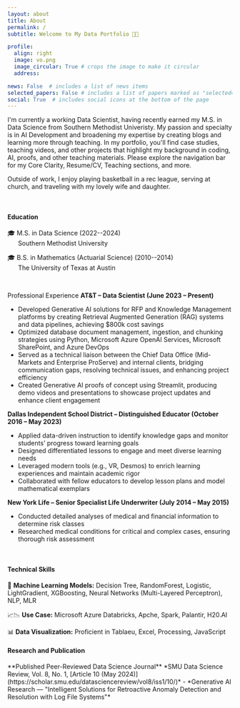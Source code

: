 ```yaml
---
layout: about
title: About
permalink: /
subtitle: Welcome to My Data Portfolio 👋😎

profile:
  align: right
  image: vo.png
  image_circular: True # crops the image to make it circular
  address: 

news: False  # includes a list of news items
selected_papers: False # includes a list of papers marked as "selected={true}"
social: True  # includes social icons at the bottom of the page
---
```


I'm currently a working Data Scientist, having recently earned my M.S. in Data Science from Southern Methodist Univeristy.
My passion and specialty is in AI Development and broadening my expertise by creating blogs and learning more through teaching. 
In my portfolio, you'll find case studies, teaching videos, and other projects that highlight my background in coding, AI, proofs, and other teaching materials. Please explore the navigation bar for my Core Clarity, Resume/CV, Teaching sections, and more.

Outside of work, I enjoy playing basketball in a rec league, serving at church, and traveling with my lovely wife and daughter.

<br>

<h4>Education</h4>

🎓 M.S. in Data Science (2022--2024) <br>       Southern Methodist University

🎓 B.S. in Mathematics (Actuarial Science) (2010--2014) <br>       The University of Texas at Austin

<br>

<hr4> Professional Experience <hr4>
**AT&T – Data Scientist (June 2023 – Present)**  
- Developed Generative AI solutions for RFP and Knowledge Management platforms by creating Retrieval Augmented Generation (RAG) systems and data pipelines, achieving \$800k cost savings  
- Optimized database document management, ingestion, and chunking strategies using Python, Microsoft Azure OpenAI Services, Microsoft SharePoint, and Azure DevOps  
- Served as a technical liaison between the Chief Data Office (Mid-Markets and Enterprise ProServe) and internal clients, bridging communication gaps, resolving technical issues, and enhancing project efficiency  
- Created Generative AI proofs of concept using Streamlit, producing demo videos and presentations to showcase project updates and enhance client engagement

**Dallas Independent School District – Distinguished Educator (October 2016 – May 2023)**  
- Applied data-driven instruction to identify knowledge gaps and monitor students’ progress toward learning goals  
- Designed differentiated lessons to engage and meet diverse learning needs  
- Leveraged modern tools (e.g., VR, Desmos) to enrich learning experiences and maintain academic rigor  
- Collaborated with fellow educators to develop lesson plans and model mathematical exemplars

**New York Life – Senior Specialist Life Underwriter (July 2014 – May 2015)**  
- Conducted detailed analyses of medical and financial information to determine risk classes  
- Researched medical conditions for critical and complex cases, ensuring thorough risk assessment



<br>

<h4>Technical Skills</h4>

🤖 **Machine Learning Models:** Decision Tree, RandomForest, Logistic, LightGradient, XGBoosting, Neural Networks (Multi-Layered Perceptron), NLP, MLR

📈📉 **Use Case:** Microsoft Azure Databricks, Apche, Spark, Palantir, H20.AI

📊 **Data Visualization:** Proficient in Tablaeu, Excel, Processing, JavaScript


<h4> Research and Publication </h4>
**Published Peer-Reviewed Data Science Journal**  
*SMU Data Science Review, Vol. 8, No. 1, [Article 10 (May 2024)](https://scholar.smu.edu/datasciencereview/vol8/iss1/10/)*  
- *Generative AI Research — "Intelligent Solutions for Retroactive Anomaly Detection and Resolution with Log File Systems"*